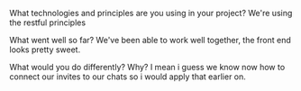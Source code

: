 What technologies and principles are you using in your project?
We're using the restful principles

What went well so far?
We've been able to work well together, the front end looks pretty sweet.

What would you do differently? Why?
I mean i guess we know now how to connect our invites to our chats so i would apply that earlier on.